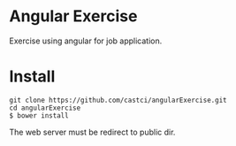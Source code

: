 Angular Exercise
===============

Exercise using angular for job application.

Install
===============
```
git clone https://github.com/castci/angularExercise.git
cd angularExercise
$ bower install
```
The web server must be redirect to public dir.

